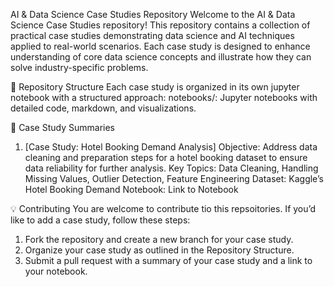 AI & Data Science Case Studies Repository
Welcome to the AI & Data Science Case Studies repository! 
This repository contains a collection of practical case studies demonstrating data science and AI techniques applied to real-world scenarios. 
Each case study is designed to enhance understanding of core data science concepts and illustrate how they can solve industry-specific problems.

📂 Repository Structure
Each case study is organized in its own jupyter notebook with a structured approach:
notebooks/: Jupyter notebooks with detailed code, markdown, and visualizations.

📄 Case Study Summaries
1. [Case Study: Hotel Booking Demand Analysis]
Objective: Address data cleaning and preparation steps for a hotel booking dataset to ensure data reliability for further analysis.
Key Topics: Data Cleaning, Handling Missing Values, Outlier Detection, Feature Engineering
Dataset: Kaggle’s Hotel Booking Demand
Notebook: Link to Notebook


💡 Contributing
You are welcome to contribute tio this repsoitories. 
If you’d like to add a case study, follow these steps:

1. Fork the repository and create a new branch for your case study.
2. Organize your case study as outlined in the Repository Structure.
3. Submit a pull request with a summary of your case study and a link to your notebook.
